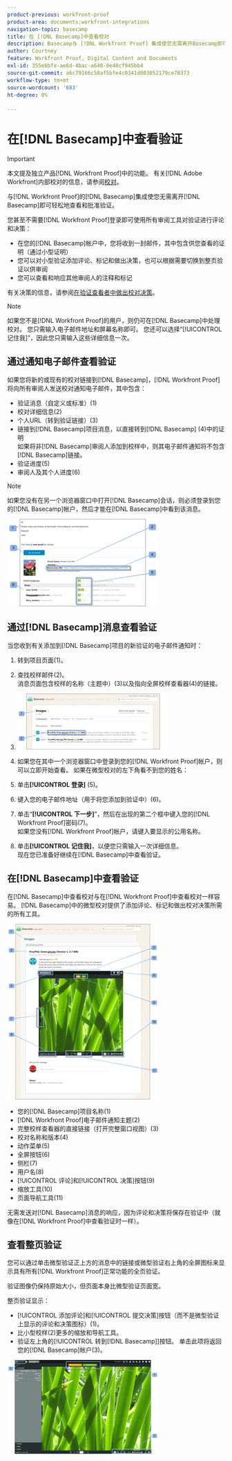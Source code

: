 ```yaml
---
product-previous: workfront-proof
product-area: documents;workfront-integrations
navigation-topic: basecamp
title: 在 [!DNL Basecamp]中查看校对
description: Basecamp与 [!DNL Workfront Proof] 集成使您无需离开Basecamp即可轻松地查看和批准验证。
author: Courtney
feature: Workfront Proof, Digital Content and Documents
exl-id: 355e6bfe-ae6d-4bac-a648-0e48cf945bb4
source-git-commit: a6c79166c50af5bfe4c0341d003052179ce78373
workflow-type: tm+mt
source-wordcount: '683'
ht-degree: 0%

---
```


# 在[!DNL Basecamp]中查看验证

>[!IMPORTANT]
>
>本文提及独立产品[!DNL Workfront Proof]中的功能。 有关[!DNL Adobe Workfront]内部校对的信息，请参阅[校对](../../../review-and-approve-work/proofing/proofing.md)。

与[!DNL Workfront Proof]的[!DNL Basecamp]集成使您无需离开[!DNL Basecamp]即可轻松地查看和批准验证。

您甚至不需要[!DNL Workfront Proof]登录即可使用所有审阅工具对验证进行评论和决策：

* 在您的[!DNL Basecamp]帐户中，您将收到一封邮件，其中包含供您查看的证明（通过小型证明）
* 您可以对小型验证添加评论、标记和做出决策，也可以根据需要切换到整页验证以供审阅
* 您可以查看和响应其他审阅人的注释和标记

有关决策的信息，请参阅[在验证查看者中做出校对决策](../../../review-and-approve-work/proofing/reviewing-proofs-within-workfront/make-a-decision-on-a-proof/make-decisions-on-proof.md)。

>[!NOTE]
>
> 如果您不是[!DNL Workfront Proof]的用户，则仍可在[!DNL Basecamp]中处理校对。 您只需输入电子邮件地址和屏幕名称即可。 您还可以选择“[!UICONTROL 记住我]”，因此您只需输入这些详细信息一次。

## 通过通知电子邮件查看验证

如果您将新的或现有的校对链接到[!DNL Basecamp]，[!DNL Workfront Proof]将向所有审阅人发送校对通知电子邮件，其中包含：

* 验证消息（自定义或标准）(1)
* 校对详细信息(2)
* 个人URL（转到验证链接）(3)
* 链接到[!DNL Basecamp]项目消息，以直接转到[!DNL Basecamp] (4)中的证明\
   如果将非[!DNL Basecamp]审阅人添加到校样中，则其电子邮件通知将不包含[!DNL Basecamp]链接。
* 验证进度(5)
* 审阅人及其个人进度(6)

>[!NOTE]
>
> 如果您没有在另一个浏览器窗口中打开[!DNL Basecamp]会话，则必须登录到您的[!DNL Basecamp]帐户，然后才能在[!DNL Basecamp]中看到该消息。

![Basecamp_ProofHQ_email_notification1__1_.png](assets/basecamp-proofhq-email-notification1--1--350x202.png)

## 通过[!DNL Basecamp]消息查看验证

当您收到有关添加到[!DNL Basecamp]项目的新验证的电子邮件通知时：

1. 转到项目页面(1)。
1. 查找校样邮件(2)。\
   消息页面包含校样的名称（主题中）(3)以及指向全屏校样查看器(4)的链接。
1. ![Basecamp_messages_1.png](assets/basecamp-messages-1-350x129.png)

1. 如果您在其中一个浏览器窗口中登录到您的[!DNL Workfront Proof]帐户，则可以立即开始查看。 如果在微型校对的左下角看不到您的姓名：
1. 单击&#x200B;**[!UICONTROL 登录]** (5)。
1. 键入您的电子邮件地址（用于将您添加到验证中）(6)。
1. 单击“**[!UICONTROL 下一步]**”，然后在出现的第二个框中键入您的[!DNL Workfront Proof]密码(7)。\
   如果您没有[!DNL Workfront Proof]帐户，请键入要显示的公用名称。

1. 单击&#x200B;**[!UICONTROL 记住我]**，以便您只需输入一次详细信息。\
   现在您已准备好继续在[!DNL Basecamp]中查看验证。

## 在[!DNL Basecamp]中查看验证

在[!DNL Basecamp]中查看校对与在[!DNL Workfront Proof]中查看校对一样容易。 [!DNL Basecamp]中的微型校对提供了添加评论、标记和做出校对决策所需的所有工具。

![Basecamp_message_window_with_miniproof.png](assets/basecamp-message-window-with-miniproof-350x406.png)

* 您的[!DNL Basecamp]项目名称(1)
* [!DNL Workfront Proof]电子邮件通知主题(2)
* 完整校样查看器的直接链接（打开完整窗口视图）(3)
* 校对名称和版本(4)
* 动作菜单(5)
* 全屏按钮(6)
* 侧栏(7)
* 用户名(8)
* [!UICONTROL 评论]和[!UICONTROL 决策]按钮(9)
* 缩放工具(10)
* 页面导航工具(11)

无需发送对[!DNL Basecamp]消息的响应，因为评论和决策将保存在验证中（就像在[!DNL Workfront Proof]中查看验证时一样）。

## 查看整页验证

您可以通过单击微型验证正上方的消息中的链接或微型验证右上角的全屏图标来显示具有所有[!DNL Workfront Proof]正常功能的全页验证。

验证图像仍保持原始大小，但页面本身比微型验证页面宽。

整页验证显示：

* [!UICONTROL 添加评论]和[!UICONTROL 提交决策]按钮（而不是微型验证上显示的评论和决策图标）(1)。
* 比小型校样(2)更多的缩放和导航工具。
* 验证左上角的[!UICONTROL 转到[!DNL Basecamp]]按钮。 单击此项将返回您的[!DNL Basecamp]帐户(3)。

![ProofHQ_full_screen_view.png](assets/proofhq-full-screen-view-350x217.png)
